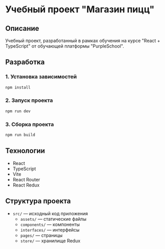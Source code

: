 # Учебный проект "Магазин пицц"

## Описание

Учебный проект, разработанный в рамках обучения на курсе "React + TypeScript" от обучающей платформы "PurpleSchool".

## Разработка

### 1. Установка зависимостей

```bash
npm install
```

### 2. Запуск проекта

```bash
npm run dev
```

### 3. Сборка проекта

```bash
npm run build
```

## Технологии

- React
- TypeScript
- Vite
- React Router
- React Redux

## Структура проекта

- `src/` — исходный код приложения
  - `assets/` — статические файлы
  - `components/` — компоненты
  - `interfaces/` — интерфейсы
  - `pages/` — страницы
  - `store/` — хранилище Redux

